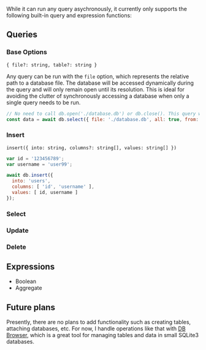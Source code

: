 While it can run any query asychronously, it currently only supports the following built-in query and expression functions:

## Queries

### Base Options
`{ file?: string, table?: string }`

Any query can be run with the `file` option, which represents the relative path to a database file. The database will be accessed dynamically during the query and will only remain open until its resolution. This is ideal for avoiding the clutter of synchronously accessing a database when only a single query needs to be run.

```javascript
// No need to call db.open('./database.db') or db.close(). This query will handle that itself!
const data = await db.select({ file: './database.db', all: true, from: 'table' }); 
```

### Insert
`insert({ into: string, columns?: string[], values: string[] })`

```javascript
var id = '123456789';
var username = 'user99';

await db.insert({
  into: 'users',
  columns: [ 'id', 'username' ],
  values: [ id, username ]
});
```

### Select
### Update
### Delete

## Expressions
  - Boolean
  - Aggregate

## Future plans
Presently, there are no plans to add functionality such as creating tables, attaching databases, etc. For now, I handle operations like that with [DB Browser](https://sqlitebrowser.org/), which is a great tool for managing tables and data in small SQLite3 databases.